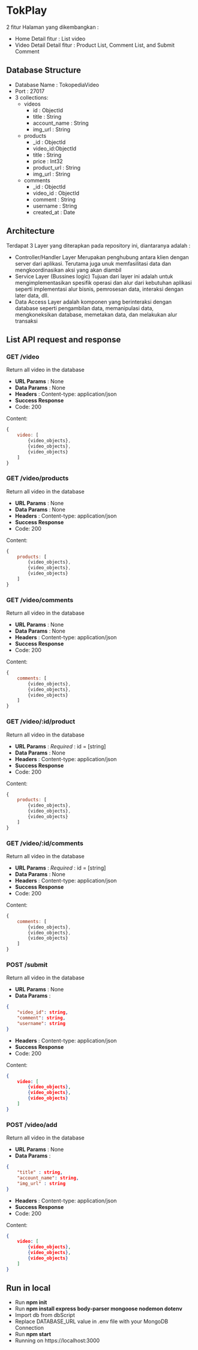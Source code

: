 # TokPlay

2 fitur Halaman yang dikembangkan :
 - Home
    Detail fitur : List video
 - Video Detail 
    Detail fitur : Product List, Comment List, and Submit Comment


## Database Structure
- Database Name : TokopediaVideo
- Port : 27017
- 3 collections:
    - videos 
        - id : ObjectId
        - title : String
        - account_name : String
        - img_url : String
    - products 
        - _id : ObjectId
        - video_id:ObjectId
        - title : String
        - price : Int32
        - product_url : String 
        - img_url : String
    - comments
        - _id : ObjectId
        - video_id : ObjectId
        - comment : String
        - username : String
        - created_at : Date


## Architecture
Terdapat 3 Layer yang diterapkan pada repository ini, diantaranya adalah :
- Controller/Handler Layer
    Merupakan penghubung antara klien dengan server dari aplikasi. Terutama juga unuk memfasilitasi data dan mengkoordinasikan aksi yang akan diambil
- Service Layer (Bussines logic)
    Tujuan dari layer ini adalah untuk mengimplementasikan spesifik operasi dan alur dari kebutuhan aplikasi seperti implementasi alur bisnis, pemrosesan data, interaksi dengan later data, dll.
- Data Access Layer
    adalah komponen yang berinteraksi dengan database seperti pengambilan data, memanipulasi data, mengkoneksikan database, memetakan data, dan melakukan alur transaksi

## List API request and response
### GET /video
Return all video in the database

- **URL Params** : None
- **Data Params** : None
- **Headers** : Content-type: application/json
- **Success Response** 
- Code: 200

Content:
```JavaScript
{
    video: [
        {video_objects},
        {video_objects},
        {video_objects}
    ]
}
```
### GET /video/products
Return all video in the database

- **URL Params** : None
- **Data Params** : None
- **Headers** : Content-type: application/json
- **Success Response** 
- Code: 200

Content:
```JavaScript
{
    products: [
        {video_objects},
        {video_objects},
        {video_objects}
    ]
}
```

### GET /video/comments
Return all video in the database

- **URL Params** : None
- **Data Params** : None
- **Headers** : Content-type: application/json
- **Success Response** 
- Code: 200

Content:
```JavaScript
{
    comments: [
        {video_objects},
        {video_objects},
        {video_objects}
    ]
}
```

### GET /video/:id/product
Return all video in the database

- **URL Params** : *Required* : id = [string]
- **Data Params** : None
- **Headers** : Content-type: application/json
- **Success Response** 
- Code: 200

Content:
```JavaScript
{
    products: [
        {video_objects},
        {video_objects},
        {video_objects}
    ]
}
```

### GET /video/:id/comments
Return all video in the database

- **URL Params** : *Required* : id = [string]
- **Data Params** : None
- **Headers** : Content-type: application/json
- **Success Response** 
- Code: 200

Content:
```JavaScript
{
    comments: [
        {video_objects},
        {video_objects},
        {video_objects}
    ]
}
```

### POST /submit
Return all video in the database

- **URL Params** : None
- **Data Params** : 

```JSON
{
    "video_id": string,
    "comment": string,
    "username": string
}
```

- **Headers** : Content-type: application/json
- **Success Response** 
- Code: 200

Content:
```JSON
{
    video: [
        {video_objects},
        {video_objects},
        {video_objects}
    ]
}
```

### POST /video/add
Return all video in the database

- **URL Params** : None
- **Data Params** : 

```JSON
{
    "title" : string,
    "account_name": string,
    "img_url" : string
}
```

- **Headers** : Content-type: application/json
- **Success Response** 
- Code: 200

Content:
```JSON
{
    video: [
        {video_objects},
        {video_objects},
        {video_objects}
    ]
}
```

## Run in local
- Run **npm init**
- Run **npm install express body-parser mongoose nodemon dotenv**
- Import db from dbScript
- Replace DATABASE_URL value in .env file with your MongoDB Connection
- Run **npm start**
- Running on https://localhost:3000
